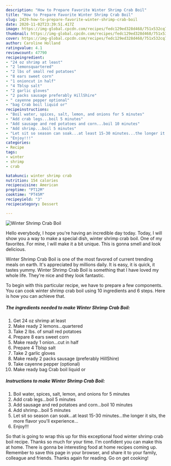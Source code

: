 ```yaml
---
description: "How to Prepare Favorite Winter Shrimp Crab Boil"
title: "How to Prepare Favorite Winter Shrimp Crab Boil"
slug: 2429-how-to-prepare-favorite-winter-shrimp-crab-boil
date: 2020-11-02T23:39:51.417Z
image: https://img-global.cpcdn.com/recipes/fedc129ed328d468/751x532cq70/winter-shrimp-crab-boil-recipe-main-photo.jpg
thumbnail: https://img-global.cpcdn.com/recipes/fedc129ed328d468/751x532cq70/winter-shrimp-crab-boil-recipe-main-photo.jpg
cover: https://img-global.cpcdn.com/recipes/fedc129ed328d468/751x532cq70/winter-shrimp-crab-boil-recipe-main-photo.jpg
author: Caroline Holland
ratingvalue: 4.1
reviewcount: 47790
recipeingredient:
- "24 oz shrimp at least"
- "2 lemonsquartered"
- "2 lbs of small red potatoes"
- "8 ears sweet corn"
- "1 onioncut in half"
- "4 Tblsp salt"
- "2 garlic gloves"
- "2 packs sausage preferably HillShire"
- " cayenne pepper optional"
- "bag Crab boil liquid or"
recipeinstructions:
- "Boil water, spices, salt, lemon, and onions for 5 minutes"
- "Add crab legs...boil 5 minutes"
- "Add sausage and red potatoes and corn...boil 10 minutes"
- "Add shrimp...boil 5 minutes"
- "Let sit so season can soak...at least 15-30 minutes...the longer it sits, the more flavor you&#39;ll experience..."
- "Enjoy!!!"
categories:
- Recipe
tags:
- winter
- shrimp
- crab

katakunci: winter shrimp crab 
nutrition: 154 calories
recipecuisine: American
preptime: "PT12M"
cooktime: "PT45M"
recipeyield: "3"
recipecategory: Dessert

---
```



![Winter Shrimp Crab Boil](https://img-global.cpcdn.com/recipes/fedc129ed328d468/751x532cq70/winter-shrimp-crab-boil-recipe-main-photo.jpg)

Hello everybody, I hope you're having an incredible day today. Today, I will show you a way to make a special dish, winter shrimp crab boil. One of my favorites. For mine, I will make it a bit unique. This is gonna smell and look delicious.



Winter Shrimp Crab Boil is one of the most favored of current trending meals on earth. It's appreciated by millions daily. It is easy, it is quick, it tastes yummy. Winter Shrimp Crab Boil is something that I have loved my whole life. They're nice and they look fantastic.


To begin with this particular recipe, we have to prepare a few components. You can cook winter shrimp crab boil using 10 ingredients and 6 steps. Here is how you can achieve that.

<!--inarticleads1-->

##### The ingredients needed to make Winter Shrimp Crab Boil:

1. Get 24 oz shrimp at least
1. Make ready 2 lemons...quartered
1. Take 2 lbs. of small red potatoes
1. Prepare 8 ears sweet corn
1. Make ready 1 onion...cut in half
1. Prepare 4 Tblsp salt
1. Take 2 garlic gloves
1. Make ready 2 packs sausage (preferably HillShire)
1. Take  cayenne pepper (optional)
1. Make ready bag Crab boil liquid or




<!--inarticleads2-->

##### Instructions to make Winter Shrimp Crab Boil:

1. Boil water, spices, salt, lemon, and onions for 5 minutes
1. Add crab legs...boil 5 minutes
1. Add sausage and red potatoes and corn...boil 10 minutes
1. Add shrimp...boil 5 minutes
1. Let sit so season can soak...at least 15-30 minutes...the longer it sits, the more flavor you&#39;ll experience...
1. Enjoy!!!




So that is going to wrap this up for this exceptional food winter shrimp crab boil recipe. Thanks so much for your time. I'm confident you can make this at home. There is gonna be interesting food at home recipes coming up. Remember to save this page in your browser, and share it to your family, colleague and friends. Thanks again for reading. Go on get cooking!
